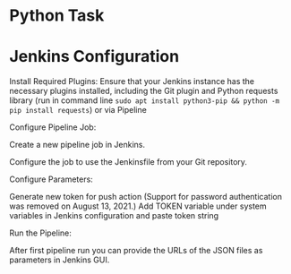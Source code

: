 # Python Task

# Jenkins Configuration
Install Required Plugins: Ensure that your Jenkins instance has the necessary plugins installed, including the Git plugin
and Python requests library (run in command line `sudo apt install python3-pip && python -m pip install requests`) or via Pipeline

Configure Pipeline Job:

Create a new pipeline job in Jenkins.

Configure the job to use the Jenkinsfile from your Git repository.

Configure Parameters:

Generate new token for push action (Support for password authentication was removed on August 13, 2021.) 
Add TOKEN variable under system variables in Jenkins configuration and paste token string

Run the Pipeline:

After first pipeline run you can provide the URLs of the JSON files as parameters in Jenkins GUI.
